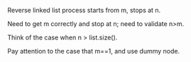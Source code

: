 
Reverse linked list process starts from m, stops at n.

Need to get m correctly and stop at n;
need to validate n>m.

Think of the case when n > list.size().

Pay attention to the case that m==1, and use dummy node.



